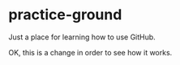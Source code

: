 # practice-ground
Just a place for learning how to use GitHub.

OK, this is a change in order to see how it works.
